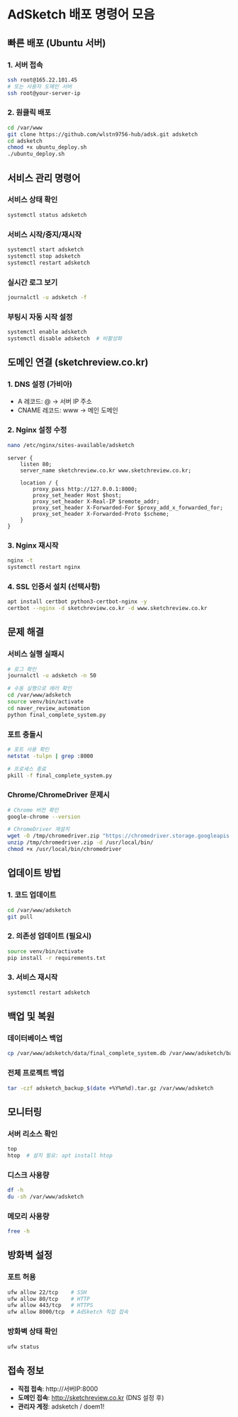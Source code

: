 # AdSketch 배포 명령어 모음

## 빠른 배포 (Ubuntu 서버)

### 1. 서버 접속
```bash
ssh root@165.22.101.45
# 또는 사용자 도메인 서버
ssh root@your-server-ip
```

### 2. 원클릭 배포
```bash
cd /var/www
git clone https://github.com/wlstn9756-hub/adsk.git adsketch
cd adsketch
chmod +x ubuntu_deploy.sh
./ubuntu_deploy.sh
```

## 서비스 관리 명령어

### 서비스 상태 확인
```bash
systemctl status adsketch
```

### 서비스 시작/중지/재시작
```bash
systemctl start adsketch
systemctl stop adsketch
systemctl restart adsketch
```

### 실시간 로그 보기
```bash
journalctl -u adsketch -f
```

### 부팅시 자동 시작 설정
```bash
systemctl enable adsketch
systemctl disable adsketch  # 비활성화
```

## 도메인 연결 (sketchreview.co.kr)

### 1. DNS 설정 (가비아)
- A 레코드: @ → 서버 IP 주소
- CNAME 레코드: www → 메인 도메인

### 2. Nginx 설정 수정
```bash
nano /etc/nginx/sites-available/adsketch
```

```nginx
server {
    listen 80;
    server_name sketchreview.co.kr www.sketchreview.co.kr;

    location / {
        proxy_pass http://127.0.0.1:8000;
        proxy_set_header Host $host;
        proxy_set_header X-Real-IP $remote_addr;
        proxy_set_header X-Forwarded-For $proxy_add_x_forwarded_for;
        proxy_set_header X-Forwarded-Proto $scheme;
    }
}
```

### 3. Nginx 재시작
```bash
nginx -t
systemctl restart nginx
```

### 4. SSL 인증서 설치 (선택사항)
```bash
apt install certbot python3-certbot-nginx -y
certbot --nginx -d sketchreview.co.kr -d www.sketchreview.co.kr
```

## 문제 해결

### 서비스 실행 실패시
```bash
# 로그 확인
journalctl -u adsketch -n 50

# 수동 실행으로 에러 확인
cd /var/www/adsketch
source venv/bin/activate
cd naver_review_automation
python final_complete_system.py
```

### 포트 충돌시
```bash
# 포트 사용 확인
netstat -tulpn | grep :8000

# 프로세스 종료
pkill -f final_complete_system.py
```

### Chrome/ChromeDriver 문제시
```bash
# Chrome 버전 확인
google-chrome --version

# ChromeDriver 재설치
wget -O /tmp/chromedriver.zip "https://chromedriver.storage.googleapis.com/LATEST_RELEASE_$(google-chrome --version | grep -oP '\d+' | head -1)/chromedriver_linux64.zip"
unzip /tmp/chromedriver.zip -d /usr/local/bin/
chmod +x /usr/local/bin/chromedriver
```

## 업데이트 방법

### 1. 코드 업데이트
```bash
cd /var/www/adsketch
git pull
```

### 2. 의존성 업데이트 (필요시)
```bash
source venv/bin/activate
pip install -r requirements.txt
```

### 3. 서비스 재시작
```bash
systemctl restart adsketch
```

## 백업 및 복원

### 데이터베이스 백업
```bash
cp /var/www/adsketch/data/final_complete_system.db /var/www/adsketch/backup_$(date +%Y%m%d).db
```

### 전체 프로젝트 백업
```bash
tar -czf adsketch_backup_$(date +%Y%m%d).tar.gz /var/www/adsketch
```

## 모니터링

### 서버 리소스 확인
```bash
top
htop  # 설치 필요: apt install htop
```

### 디스크 사용량
```bash
df -h
du -sh /var/www/adsketch
```

### 메모리 사용량
```bash
free -h
```

## 방화벽 설정

### 포트 허용
```bash
ufw allow 22/tcp    # SSH
ufw allow 80/tcp    # HTTP
ufw allow 443/tcp   # HTTPS
ufw allow 8000/tcp  # AdSketch 직접 접속
```

### 방화벽 상태 확인
```bash
ufw status
```

## 접속 정보
- **직접 접속**: http://서버IP:8000
- **도메인 접속**: http://sketchreview.co.kr (DNS 설정 후)
- **관리자 계정**: adsketch / doem1!